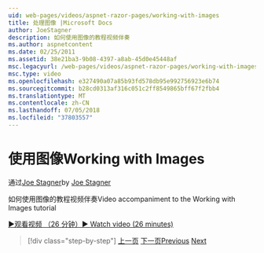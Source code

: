 ```yaml
---
uid: web-pages/videos/aspnet-razor-pages/working-with-images
title: 处理图像 |Microsoft Docs
author: JoeStagner
description: 如何使用图像的教程视频伴奏
ms.author: aspnetcontent
ms.date: 02/25/2011
ms.assetid: 38e21ba3-9b08-4397-a8ab-45d0e45448af
msc.legacyurl: /web-pages/videos/aspnet-razor-pages/working-with-images
msc.type: video
ms.openlocfilehash: e327490a07a85b93fd578db95e992756923e6b74
ms.sourcegitcommit: b28cd0313af316c051c2ff8549865bff67f2fbb4
ms.translationtype: MT
ms.contentlocale: zh-CN
ms.lasthandoff: 07/05/2018
ms.locfileid: "37803557"
---
```

<a name="working-with-images"></a><span data-ttu-id="4dec8-103">使用图像</span><span class="sxs-lookup"><span data-stu-id="4dec8-103">Working with Images</span></span>
====================
<span data-ttu-id="4dec8-104">通过[Joe Stagner](https://github.com/JoeStagner)</span><span class="sxs-lookup"><span data-stu-id="4dec8-104">by [Joe Stagner](https://github.com/JoeStagner)</span></span>

<span data-ttu-id="4dec8-105">如何使用图像的教程视频伴奏</span><span class="sxs-lookup"><span data-stu-id="4dec8-105">Video accompaniment to the Working with Images tutorial</span></span>

[<span data-ttu-id="4dec8-106">&#9654;观看视频 （26 分钟）</span><span class="sxs-lookup"><span data-stu-id="4dec8-106">&#9654; Watch video (26 minutes)</span></span>](https://channel9.msdn.com/Blogs/ASP-NET-Site-Videos/working-with-images)

> [!div class="step-by-step"]
> <span data-ttu-id="4dec8-107">[上一页](working-with-files.md)
> [下一页](working-with-video.md)</span><span class="sxs-lookup"><span data-stu-id="4dec8-107">[Previous](working-with-files.md)
[Next](working-with-video.md)</span></span>
